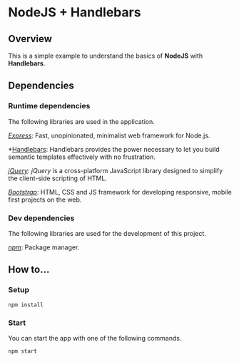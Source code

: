 # NodeJS + Handlebars

## Overview

This is a simple example to understand the basics of **NodeJS** with **Handlebars**.

## Dependencies

### Runtime dependencies

The following libraries are used in the application.

*[Express](https://expressjs.com/)*: Fast, unopinionated, minimalist web framework for Node.js.

*[Handlebars](http://handlebarsjs.com/): Handlebars provides the power necessary to let you build semantic templates effectively with no frustration.

*[jQuery](https://jquery.com/)*: *jQuery* is a cross-platform JavaScript library designed to simplify the client-side scripting of HTML.

*[Bootstrap](http://getbootstrap.com/)*: HTML, CSS and JS framework for developing responsive, mobile first projects on the web.

### Dev dependencies

The following libraries are used for the development of this project.

*[npm](https://www.npmjs.com/)*: Package manager.

## How to...

### Setup

`npm install`

### Start

You can start the app with one of the following commands.

`npm start`
